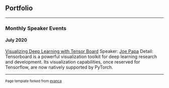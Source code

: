 ## Portfolio

---

### Monthly Speaker Events 

#### July 2020
[Visualizing Deep Learning with Tensor Board](/pdf/July2020_JoePapa_TensorboardWithPyTorch.pdf)
Speaker: [Joe Papa](https://www.linkedin.com/in/mrjoepapa/)
Detail: Tensorboard is a powerful visualization toolkit for deep learning research and development. Its visualization capabilities, once reserved for Tensorflow, are now natively supported by PyTorch.

<!--

---
[Project 2 Title](/pdf/sample_presentation.pdf)
<img src="images/dummy_thumbnail.jpg?raw=true"/>

---
[Project 3 Title](http://example.com/)
<img src="images/dummy_thumbnail.jpg?raw=true"/>

---

### Category Name 2

- [Project 1 Title](http://example.com/)
- [Project 2 Title](http://example.com/)
- [Project 3 Title](http://example.com/)
- [Project 4 Title](http://example.com/)
- [Project 5 Title](http://example.com/)

---

-->


---
<p style="font-size:11px">Page template forked from <a href="https://github.com/evanca/quick-portfolio">evanca</a></p>
<!-- Remove above link if you don't want to attibute -->
